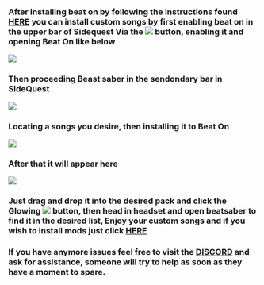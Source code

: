 ### After installing beat on by following the instructions found [HERE](https://github.com/the-expanse/SideQuest/wiki/Beat-On,-What-is-that%3F) you can install custom songs by first enabling beat on in the upper bar of Sidequest Via the ![](https://cdn.discordapp.com/attachments/608376262347587595/608391608572051457/Screenshot_1076.png) button, enabling it and opening Beat On like below 

![](https://cdn.discordapp.com/attachments/608376262347587595/609093393183932446/Screenshot_1123.png)

### Then proceeding Beast saber in the sendondary bar in SideQuest

![](https://cdn.discordapp.com/attachments/608376262347587595/609089714208768073/Screenshot_1121.png)

### Locating a songs you desire, then installing it to Beat On

![](https://cdn.discordapp.com/attachments/608376262347587595/609089352949170195/Screenshot_1120.png)

### After that it will appear here

![](https://cdn.discordapp.com/attachments/608376262347587595/609094600786968596/Screenshot_1124.png)

### Just drag and drop it into the desired pack and click the Glowing ![](https://cdn.discordapp.com/attachments/608376262347587595/609094963908575252/Screenshot_1125.png) button, then head in headset and open beatsaber to find it in the desired list, Enjoy your custom songs and if you wish to install mods just click [HERE](https://github.com/the-expanse/SideQuest/wiki/How-do-i-get-Beat-Saber-Mods%3F)

### If you have anymore issues feel free to visit the [DISCORD](https://discord.me/sidequestvr) and ask for assistance, someone will try to help as soon as they have a moment to spare.